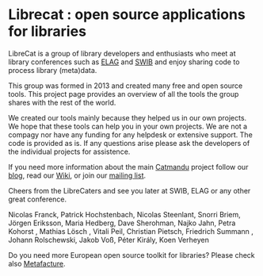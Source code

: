 # Librecat : open source applications for libraries 

LibreCat is a group of library developers and enthusiasts who meet at library conferences such as [ELAG](https://elag.org) and [SWIB](http://swib.org) and enjoy sharing code to process library (meta)data.

This group was formed in 2013 and created many free and open source tools. This project page provides an overview of all the tools the group shares with the rest of the world.

We created our tools mainly because they helped us in our own projects. We hope that these tools can help you in your own projects. We are not a compagy nor have any funding for any helpdesk or extensive support. The code is provided as is. If any questions arise please ask the developers of the individual projects for assistence.

If you need more information about the main [Catmandu](https://metacpan.org/pod/Catmandu) project follow our [blog](https://librecatproject.wordpress.com), read our [Wiki](https://github.com/LibreCat/Catmandu/wiki), or join our [mailing list](https://lists.uni-bielefeld.de/mailman2/cgi/unibi/listinfo/librecat-dev).

Cheers from the LibreCaters and see you later at SWIB, ELAG or any other great conference.

Nicolas Franck, Patrick Hochstenbach, Nicolas Steenlant, Snorri Briem, Jörgen Eriksson, Maria Hedberg, Dave Sherohman, Najko Jahn, Petra Kohorst , Mathias Lösch , Vitali Peil, Christian Pietsch, Friedrich Summann , Johann Rolschewski, Jakob Voß, Péter Király, Koen Verheyen

Do you need more European open source toolkit for libraries? Please check also [Metafacture](https://metafacture.org).
